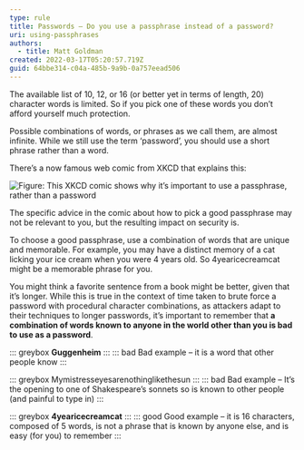 ```yaml
---
type: rule
title: Passwords – Do you use a passphrase instead of a password?
uri: using-passphrases
authors:
  - title: Matt Goldman
created: 2022-03-17T05:20:57.719Z
guid: 64bbe314-c04a-485b-9a9b-0a757eead506
---
```

The available list of 10, 12, or 16 (or better yet in terms of length, 20) character words is limited. So if you pick one of these words you don’t afford yourself much protection.

Possible combinations of words, or phrases as we call them, are almost infinite. While we still use the term ‘password’, you should use a short phrase rather than a word.

<!--endintro-->

There’s a now famous web comic from XKCD that explains this:

![Figure: This XKCD comic shows why it’s important to use a passphrase, rather than a password](xkcd-passphrases.png)

The specific advice in the comic about how to pick a good passphrase may not be relevant to you, but the resulting impact on security is.

To choose a good passphrase, use a combination of words that are unique and memorable. For example, you may have a distinct memory of a cat licking your ice cream when you were 4 years old. So 4yearicecreamcat might be a memorable phrase for you.

You might think a favorite sentence from a book might be better, given that it’s longer. While this is true in the context of time taken to brute force a password with procedural character combinations, as attackers adapt to their techniques to longer passwords, it’s important to remember that **a combination of words known to anyone in the world other than you is bad to use as a password**.

::: greybox
**Guggenheim**
:::
::: bad
Bad example – it is a word that other people know
:::
 
::: greybox
Mymistresseyesarenothinglikethesun
:::
::: bad
Bad example – It’s the opening to one of Shakespeare’s sonnets so is known to other people (and painful to type in)
:::

::: greybox
**4yearicecreamcat**
:::
::: good
Good example – it is 16 characters, composed of 5 words, is not a phrase that is known by anyone else, and is easy (for you) to remember
:::